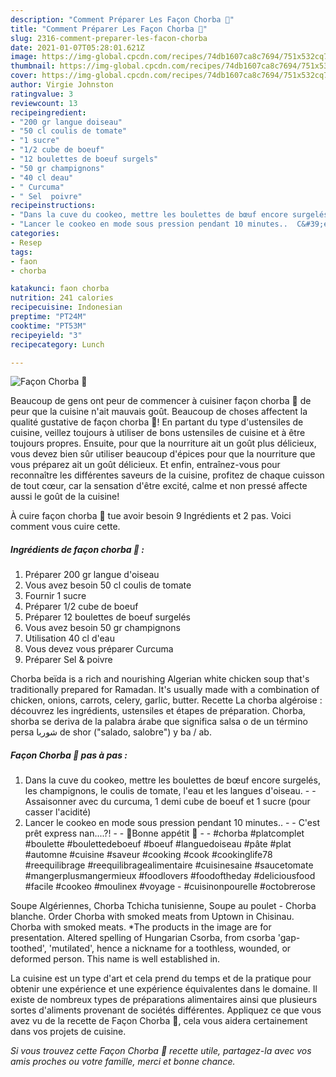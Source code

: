 ```yaml
---
description: "Comment Préparer Les Façon Chorba 🥣"
title: "Comment Préparer Les Façon Chorba 🥣"
slug: 2316-comment-preparer-les-facon-chorba
date: 2021-01-07T05:28:01.621Z
image: https://img-global.cpcdn.com/recipes/74db1607ca8c7694/751x532cq70/facon-chorba-🥣-photo-principale-de-la-recette.jpg
thumbnail: https://img-global.cpcdn.com/recipes/74db1607ca8c7694/751x532cq70/facon-chorba-🥣-photo-principale-de-la-recette.jpg
cover: https://img-global.cpcdn.com/recipes/74db1607ca8c7694/751x532cq70/facon-chorba-🥣-photo-principale-de-la-recette.jpg
author: Virgie Johnston
ratingvalue: 3
reviewcount: 13
recipeingredient:
- "200 gr langue doiseau"
- "50 cl coulis de tomate"
- "1 sucre"
- "1/2 cube de boeuf"
- "12 boulettes de boeuf surgels"
- "50 gr champignons"
- "40 cl deau"
- " Curcuma"
- " Sel  poivre"
recipeinstructions:
- "Dans la cuve du cookeo, mettre les boulettes de bœuf encore surgelés, les champignons, le coulis de tomate, l&#39;eau et les langues d&#39;oiseau.   Assaisonner avec du curcuma, 1 demi cube de boeuf et 1 sucre (pour casser l&#39;acidité)"
- "Lancer le cookeo en mode sous pression pendant 10 minutes..  C&#39;est prêt express nan....?!   🌸Bonne appétit 🌸  #chorba #platcomplet #boulette #boulettedeboeuf #boeuf #languedoiseau #pâte #plat #automne #cuisine #saveur #cooking #cook #cookinglife78 #reequilibrage #reequilibragealimentaire #cuisinesaine #saucetomate #mangerplusmangermieux #foodlovers #foodoftheday #deliciousfood #facile #cookeo #moulinex #voyage  #cuisinonpourelle #octobrerose"
categories:
- Resep
tags:
- faon
- chorba

katakunci: faon chorba 
nutrition: 241 calories
recipecuisine: Indonesian
preptime: "PT24M"
cooktime: "PT53M"
recipeyield: "3"
recipecategory: Lunch

---
```



![Façon Chorba 🥣](https://img-global.cpcdn.com/recipes/74db1607ca8c7694/751x532cq70/facon-chorba-🥣-photo-principale-de-la-recette.jpg)

Beaucoup de gens ont peur de commencer à cuisiner façon chorba 🥣 de peur que la cuisine n'ait mauvais goût. Beaucoup de choses affectent la qualité gustative de façon chorba 🥣! En partant du type d'ustensiles de cuisine, veillez toujours à utiliser de bons ustensiles de cuisine et à être toujours propres. Ensuite, pour que la nourriture ait un goût plus délicieux, vous devez bien sûr utiliser beaucoup d'épices pour que la nourriture que vous préparez ait un goût délicieux. Et enfin, entraînez-vous pour reconnaître les différentes saveurs de la cuisine, profitez de chaque cuisson de tout cœur, car la sensation d'être excité, calme et non pressé affecte aussi le goût de la cuisine!

<!--inarticleads1-->

À cuire façon chorba 🥣 tue avoir besoin 9 Ingrédients et 2 pas. Voici comment vous cuire cette.

##### Ingrédients de façon chorba 🥣 :

1. Préparer 200 gr langue d&#39;oiseau
1. Vous avez besoin 50 cl coulis de tomate
1. Fournir 1 sucre
1. Préparer 1/2 cube de boeuf
1. Préparer 12 boulettes de boeuf surgelés
1. Vous avez besoin 50 gr champignons
1. Utilisation 40 cl d&#39;eau
1. Vous devez vous préparer  Curcuma
1. Préparer  Sel &amp; poivre


Chorba beïda is a rich and nourishing Algerian white chicken soup that&#39;s traditionally prepared for Ramadan. It&#39;s usually made with a combination of chicken, onions, carrots, celery, garlic, butter. Recette La chorba algéroise : découvrez les ingrédients, ustensiles et étapes de préparation. Chorba, shorba se deriva de la palabra árabe que significa salsa o de un término persa شوربا de shor (&#34;salado, salobre&#34;) y ba / ab. 

<!--inarticleads2-->

##### Façon Chorba 🥣 pas à pas :

1. Dans la cuve du cookeo, mettre les boulettes de bœuf encore surgelés, les champignons, le coulis de tomate, l&#39;eau et les langues d&#39;oiseau.  -  - Assaisonner avec du curcuma, 1 demi cube de boeuf et 1 sucre (pour casser l&#39;acidité)
1. Lancer le cookeo en mode sous pression pendant 10 minutes.. -  - C&#39;est prêt express nan....?!  -  - 🌸Bonne appétit 🌸 -  - #chorba #platcomplet #boulette #boulettedeboeuf #boeuf #languedoiseau #pâte #plat #automne #cuisine #saveur #cooking #cook #cookinglife78 #reequilibrage #reequilibragealimentaire #cuisinesaine #saucetomate #mangerplusmangermieux #foodlovers #foodoftheday #deliciousfood #facile #cookeo #moulinex #voyage  - #cuisinonpourelle #octobrerose


Soupe Algériennes, Chorba Tchicha tunisienne, Soupe au poulet - Chorba blanche. Order Chorba with smoked meats from Uptown in Chisinau. Chorba with smoked meats. *The products in the image are for presentation. Altered spelling of Hungarian Csorba, from csorba &#39;gap-toothed&#39;, &#39;mutilated&#39;, hence a nickname for a toothless, wounded, or deformed person. This name is well established in. 

<!--inarticleads1-->

<p>
La cuisine est un type d'art et cela prend du temps et de la pratique pour obtenir une expérience et une expérience équivalentes dans le domaine. Il existe de nombreux types de préparations alimentaires ainsi que plusieurs sortes d'aliments provenant de sociétés différentes. Appliquez ce que vous avez vu de la recette de Façon Chorba 🥣, cela vous aidera certainement dans vos projets de cuisine.
</p>

<p>
<i>Si vous trouvez cette Façon Chorba 🥣 recette utile, partagez-la avec vos amis proches ou votre famille, merci et bonne chance.</i>
</p>
